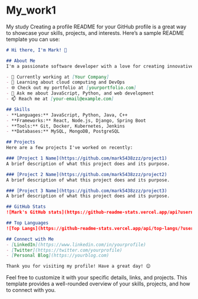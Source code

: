 # My_work1
My study
Creating a profile README for your GitHub profile is a great way to showcase your skills, projects, and interests. Here’s a sample README template you can use:

```markdown
# Hi there, I'm Mark! 👋

## About Me
I'm a passionate software developer with a love for creating innovative solutions. I have experience in multiple programming languages and frameworks, and I'm always eager to learn new technologies.

- 💼 Currently working at [Your Company]
- 🌱 Learning about cloud computing and DevOps
- 🌐 Check out my portfolio at [yourportfolio.com]
- 💬 Ask me about JavaScript, Python, and web development
- 📫 Reach me at [your-email@example.com]

## Skills
- **Languages:** JavaScript, Python, Java, C++
- **Frameworks:** React, Node.js, Django, Spring Boot
- **Tools:** Git, Docker, Kubernetes, Jenkins
- **Databases:** MySQL, MongoDB, PostgreSQL

## Projects
Here are a few projects I've worked on recently:

### [Project 1 Name](https://github.com/mark5438zzz/project1)
A brief description of what this project does and its purpose.

### [Project 2 Name](https://github.com/mark5438zzz/project2)
A brief description of what this project does and its purpose.

### [Project 3 Name](https://github.com/mark5438zzz/project3)
A brief description of what this project does and its purpose.

## GitHub Stats
![Mark's GitHub stats](https://github-readme-stats.vercel.app/api?username=mark5438zzz&show_icons=true&theme=radical)

## Top Languages
![Top Langs](https://github-readme-stats.vercel.app/api/top-langs/?username=mark5438zzz&layout=compact&theme=radical)

## Connect with Me
- [LinkedIn](https://www.linkedin.com/in/yourprofile)
- [Twitter](https://twitter.com/yourprofile)
- [Personal Blog](https://yourblog.com)

Thank you for visiting my profile! Have a great day! 😊
```

Feel free to customize it with your specific details, links, and projects. This template provides a well-rounded overview of your skills, projects, and how to connect with you.
